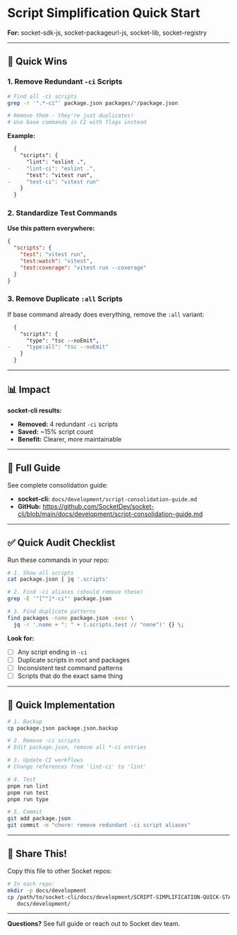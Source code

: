 # Script Simplification Quick Start

**For:** socket-sdk-js, socket-packageurl-js, socket-lib, socket-registry

---

## 🎯 Quick Wins

### 1. Remove Redundant `-ci` Scripts

```bash
# Find all -ci scripts
grep -r '".*-ci"' package.json packages/*/package.json

# Remove them - they're just duplicates!
# Use base commands in CI with flags instead
```

**Example:**
```diff
  {
    "scripts": {
      "lint": "eslint .",
-     "lint-ci": "eslint .",
      "test": "vitest run",
-     "test-ci": "vitest run"
    }
  }
```

### 2. Standardize Test Commands

**Use this pattern everywhere:**
```json
{
  "scripts": {
    "test": "vitest run",
    "test:watch": "vitest",
    "test:coverage": "vitest run --coverage"
  }
}
```

### 3. Remove Duplicate `:all` Scripts

If base command already does everything, remove the `:all` variant:

```diff
  {
    "scripts": {
      "type": "tsc --noEmit",
-     "type:all": "tsc --noEmit"
    }
  }
```

---

## 📊 Impact

**socket-cli results:**
- **Removed:** 4 redundant `-ci` scripts
- **Saved:** ~15% script count
- **Benefit:** Clearer, more maintainable

---

## 📖 Full Guide

See complete consolidation guide:
- **socket-cli:** `docs/development/script-consolidation-guide.md`
- **GitHub:** https://github.com/SocketDev/socket-cli/blob/main/docs/development/script-consolidation-guide.md

---

## ✅ Quick Audit Checklist

Run these commands in your repo:

```bash
# 1. Show all scripts
cat package.json | jq '.scripts'

# 2. Find -ci aliases (should remove these)
grep -E '"[^"]*-ci"' package.json

# 3. Find duplicate patterns
find packages -name package.json -exec \
  jq -r '.name + ": " + (.scripts.test // "none")' {} \;
```

**Look for:**
- [ ] Any script ending in `-ci`
- [ ] Duplicate scripts in root and packages
- [ ] Inconsistent test command patterns
- [ ] Scripts that do the exact same thing

---

## 🚀 Quick Implementation

```bash
# 1. Backup
cp package.json package.json.backup

# 2. Remove -ci scripts
# Edit package.json, remove all *-ci entries

# 3. Update CI workflows
# Change references from 'lint-ci' to 'lint'

# 4. Test
pnpm run lint
pnpm run test
pnpm run type

# 5. Commit
git add package.json
git commit -m "chore: remove redundant -ci script aliases"
```

---

## 🤝 Share This!

Copy this file to other Socket repos:
```bash
# In each repo:
mkdir -p docs/development
cp /path/to/socket-cli/docs/development/SCRIPT-SIMPLIFICATION-QUICK-START.md \
   docs/development/
```

---

**Questions?** See full guide or reach out to Socket dev team.
